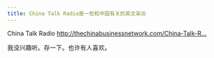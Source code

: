 ```yaml
---
title: China Talk Radio是一些和中国有关的英文采访
---
```


<p>China Talk Radio
<a href="http://thechinabusinessnetwork.com/China-Talk-Radio/China-Talk-Radio/">http://thechinabusinessnetwork.com/China-Talk-R...</a></p>

<p>我没兴趣听。存一下。也许有人喜欢。</p>
